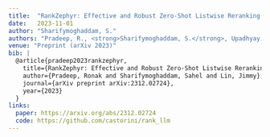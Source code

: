 ```yaml
---
title:  "RankZephyr: Effective and Robust Zero-Shot Listwise Reranking is a Breeze!"
date:   2023-11-01
author: "Sharifymoghaddam, S."
authors: "Pradeep, R., <strong>Sharifymoghaddam, S.</strong>, Upadhyay, & Lin, J."
venue: "Preprint (arXiv 2023)"
bib: |
  @article{pradeep2023rankzephyr,
    title={RankZephyr: Effective and Robust Zero-Shot Listwise Reranking is a Breeze!},
    author={Pradeep, Ronak and Sharifymoghaddam, Sahel and Lin, Jimmy},
    journal={arXiv preprint arXiv:2312.02724},
    year={2023}
  }
links:
  paper: https://arxiv.org/abs/2312.02724
  code: https://github.com/castorini/rank_llm
---
```

